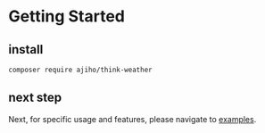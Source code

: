 # Getting Started



## install

```bash
composer require ajiho/think-weather
```



## next step

Next, for specific usage and features, please navigate to [examples](/en/examples).


